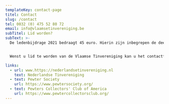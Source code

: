 ```yaml
---
templateKey: contact-page
titel: Contact
slug: /contact
tel: 0032 (0) 475 52 80 72
email: info@vlaamsetinvereniging.be
subTitel: Lid worden?
subText: >-
  De ledenbijdrage 2021 bedraagt 45 euro. Hierin zijn inbegrepen de deelname aan de bijeenkomsten, de museumbezoeken en twee nummers van TINnewerck.


  Wenst u lid te worden van de Vlaamse Tinvereniging kan u het contactformulier invullen en doorsturen.

links:
  - url: www.https://nederlandsetinvereniging.nl
    text: Nederlandse Tinvereniging
  - text: Pewter Society
    url: https://www.pewtersociety.org/
  - text: Pewters Collectors' Club of America
    url: https://www.pewtercollectorsclub.org/
---
```


